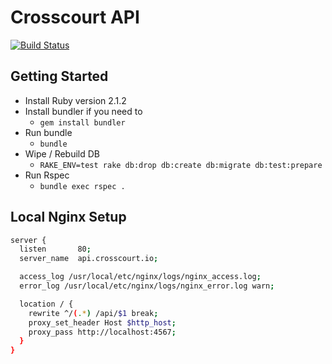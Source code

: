 # Crosscourt API

[![Build Status](https://travis-ci.org/pruett/crosscourt-api.svg?branch=develop)](https://travis-ci.org/pruett/crosscourt-api)

## Getting Started

* Install Ruby version 2.1.2
* Install bundler if you need to
  * `gem install bundler`
* Run bundle
  * `bundle`
* Wipe / Rebuild DB
  * `RAKE_ENV=test rake db:drop db:create db:migrate db:test:prepare`
* Run Rspec
  * `bundle exec rspec .`

## Local Nginx Setup

```bash
server {
  listen       80;
  server_name  api.crosscourt.io;

  access_log /usr/local/etc/nginx/logs/nginx_access.log;
  error_log /usr/local/etc/nginx/logs/nginx_error.log warn;

  location / {
    rewrite ^/(.*) /api/$1 break;
    proxy_set_header Host $http_host;
    proxy_pass http://localhost:4567;
  }
}
```
